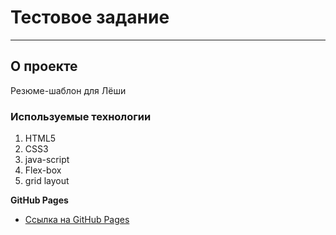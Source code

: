 # Тестовое задание
--------------------------------------------------------------

## О проекте

Резюме-шаблон для Лёши

### Используемые технологии

1. HTML5
2. CSS3
3. java-script
4. Flex-box
5. grid layout

**GitHub Pages**

* [Ссылка на GitHub Pages](https://petr-abakumow.github.io/project-for-brother/)